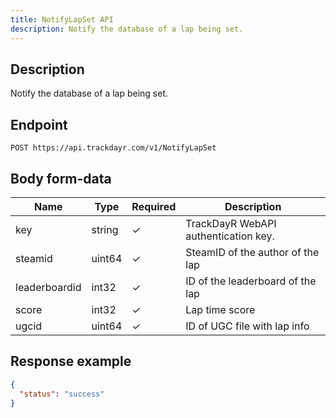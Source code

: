 ```yaml
---
title: NotifyLapSet API
description: Notify the database of a lap being set.
---
```

## Description

Notify the database of a lap being set.

## Endpoint

```http
POST https://api.trackdayr.com/v1/NotifyLapSet
```

## Body form-data

| Name          | Type   | Required | Description                          |
|---------------|--------|----------|--------------------------------------|
| key           | string | ✓        | TrackDayR WebAPI authentication key. |
| steamid       | uint64 | ✓        | SteamID of the author of the lap     |
| leaderboardid | int32  | ✓        | ID of the leaderboard of the lap     |
| score         | int32  | ✓        | Lap time score                       |
| ugcid         | uint64 | ✓        | ID of UGC file with lap info         |

## Response example

```json
{
  "status": "success"
}
```
